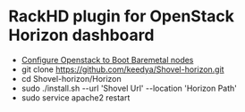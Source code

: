# RackHD plugin for OpenStack Horizon dashboard

- [Configure Openstack to Boot Baremetal nodes](https://github.com/keedya/Shovel-horizon/blob/master/Horizon/setup_openstack.md)
- git clone https://github.com/keedya/Shovel-horizon.git
- cd Shovel-horizon/Horizon
- sudo ./install.sh --url 'Shovel Url' --location 'Horizon Path'
- sudo service apache2 restart
